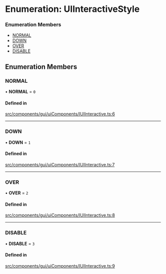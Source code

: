 # Enumeration: UIInteractiveStyle

### Enumeration Members

- [NORMAL](UIInteractiveStyle.md#normal)
- [DOWN](UIInteractiveStyle.md#down)
- [OVER](UIInteractiveStyle.md#over)
- [DISABLE](UIInteractiveStyle.md#disable)

## Enumeration Members

### NORMAL

• **NORMAL** = ``0``

#### Defined in

[src/components/gui/uiComponents/IUIInteractive.ts:6](https://github.com/Orillusion/orillusion/blob/main/src/components/gui/uiComponents/IUIInteractive.ts#L6)

___

### DOWN

• **DOWN** = ``1``

#### Defined in

[src/components/gui/uiComponents/IUIInteractive.ts:7](https://github.com/Orillusion/orillusion/blob/main/src/components/gui/uiComponents/IUIInteractive.ts#L7)

___

### OVER

• **OVER** = ``2``

#### Defined in

[src/components/gui/uiComponents/IUIInteractive.ts:8](https://github.com/Orillusion/orillusion/blob/main/src/components/gui/uiComponents/IUIInteractive.ts#L8)

___

### DISABLE

• **DISABLE** = ``3``

#### Defined in

[src/components/gui/uiComponents/IUIInteractive.ts:9](https://github.com/Orillusion/orillusion/blob/main/src/components/gui/uiComponents/IUIInteractive.ts#L9)
